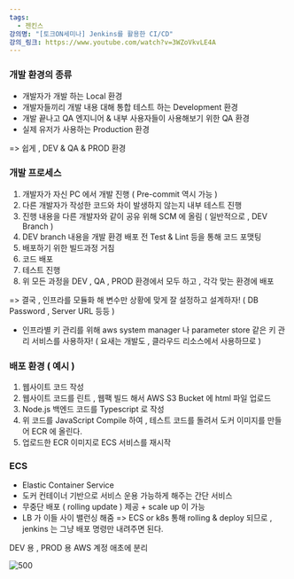 ```yaml
---
tags:
  - 젠킨스
강의명: "[토크ON세미나] Jenkins를 활용한 CI/CD"
강의_링크: https://www.youtube.com/watch?v=3WZoVkvLE4A
---
```

### 개발 환경의 종류

- 개발자가 개발 하는 Local 환경 
-  개발자들끼리 개발 내용 대해 통합 테스트 하는 Development 환경
-  개발 끝나고 QA 엔지니어 & 내부 사용자들이 사용해보기 위한 QA 환경
-  실제 유저가 사용하는 Production 환경

=> 쉽게 , DEV & QA & PROD 환경

### 개발 프로세스

1. 개발자가 자신 PC 에서 개발 진행 ( Pre-commit 역시 가능 )
2. 다른 개발자가 작성한 코드와 차이 발생하지 않는지 내부 테스트 진행
3. 진행 내용을 다른 개발자와 같이 공유 위해 SCM 에 올림 ( 일반적으로 , DEV Branch )
4. DEV branch 내용을 개발 환경 배포 전 Test & Lint 등을 통해 코드 포맷팅
5. 배포하기 위한 빌드과정 거침
6. 코드 배포
7. 테스트 진행
8. 위 모든 과정을 DEV , QA , PROD 환경에서 모두 하고 , 각각 맞는 환경에 배포


=> 결국 , 인프라를 모듈화 해 변수만 상황에 맞게 잘 설정하고 설계하자!
( DB Password , Server URL 등등 )

- 인프라별 키 관리를 위해 aws system manager 나 parameter store 같은 키 관리 서비스를 사용하자!
	( 요새는 개발도 , 클라우드 리소스에서 사용하므로 )

### 배포 환경 ( 예시 )

1. 웹사이트 코드 작성
2. 웹사이트 코드를 린트 , 웹팩 빌드 해서 AWS S3 Bucket 에 html 파일 업로드
3. Node.js 백엔드 코드를 Typescript 로 작성
4. 위 코드를 JavaScript Compile 하여 , 테스트 코드를 돌려서 도커 이미지를 만들어 ECR 에 올린다.
5. 업로드한 ECR 이미지로 ECS 서비스를 재시작


### ECS

- Elastic Container Service
- 도커 컨테이너 기반으로 서비스 운용 가능하게 해주는 간단 서비스
- 무중단 배포 ( rolling update ) 제공 + scale up 이 가능
- LB 가 이들 사이 밸런싱 해줌
=> ECS or k8s 통해 rolling & deploy 되므로 , jenkins 는 그냥 배포 명령만 내려주면 된다.




DEV 용  , PROD 용 AWS 계정 애초에 분리

![500](https://i.imgur.com/eig0gUn.png)
